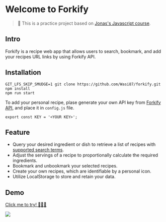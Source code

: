 # Welcome to Forkify

> 🤡 This is a practice project based on [Jonas's Javascript course](https://github.com/jonasschmedtmann/complete-javascript-course).

## Intro 

Forkify is a recipe web app that allows users to search, bookmark, and add your recipes URL links by using Forkify API.

## Installation

```
GIT_LFS_SKIP_SMUDGE=1 git clone https://github.com/Wasi87/forkify.git
npm install
npm run start
```

To add your personal recipe, plase generate your own API key from [Forkify API](https://forkify-api.herokuapp.com/v2), and place it in `config.js` file.

```
export const KEY = '<YOUR KEY>';
```


## Feature

* Query your desired ingredient or dish to retrieve a list of recipes with [supported search terms](https://forkify-api.herokuapp.com/phrases.html). 
* Adjust the servings of a recipe to proportionally calculate the required ingredients.
* Bookmark and unbookmark your selected recipes.
* Create your own recipes, which are identifiable by a personal icon.
* Utilize LocalStorage to store and retain your data.

## Demo


[Click me to try! 🔪🔪🔪](https://forkify-tina.netlify.app/)

![](readme.assets/forkify.gif)
